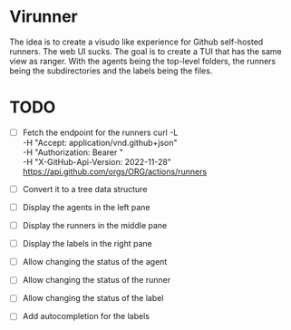 # Virunner

The idea is to create a visudo like experience for Github self-hosted runners.
The web UI sucks. The goal is to create a TUI that has the same view as ranger.
With the agents being the top-level folders, the runners being the subdirectories
and the labels being the files.

# TODO

- [ ] Fetch the endpoint for the runners
curl -L \
  -H "Accept: application/vnd.github+json" \
  -H "Authorization: Bearer <YOUR-TOKEN>" \
  -H "X-GitHub-Api-Version: 2022-11-28" \
  https://api.github.com/orgs/ORG/actions/runners

- [ ] Convert it to a tree data structure

- [ ] Display the agents in the left pane

- [ ] Display the runners in the middle pane

- [ ] Display the labels in the right pane

- [ ] Allow changing the status of the agent

- [ ] Allow changing the status of the runner

- [ ] Allow changing the status of the label

- [ ] Add autocompletion for the labels
